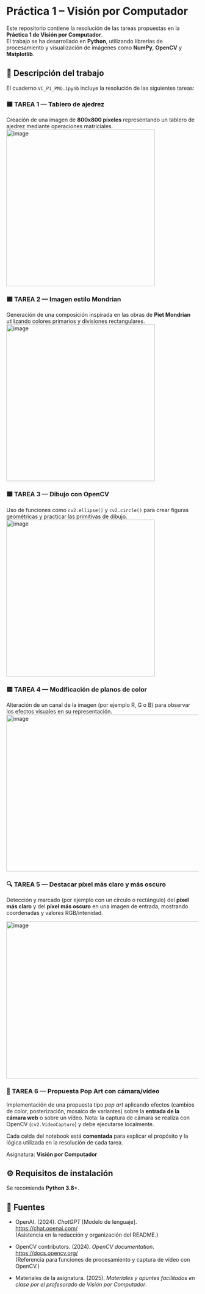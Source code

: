 # Práctica 1 – Visión por Computador

Este repositorio contiene la resolución de las tareas propuestas en la **Práctica 1 de Visión por Computador**.  
El trabajo se ha desarrollado en **Python**, utilizando librerías de procesamiento y visualización de imágenes como **NumPy**, **OpenCV** y **Matplotlib**.

## 📌 Descripción del trabajo

El cuaderno `VC_P1_PMQ.ipynb` incluye la resolución de las siguientes tareas:

### 🟦 TAREA 1 — Tablero de ajedrez
Creación de una imagen de **800x800 píxeles** representando un tablero de ajedrez mediante operaciones matriciales.
<img width="389" height="411" alt="image" src="https://github.com/user-attachments/assets/fd1df5a1-0dc3-40a0-a3c9-e719404563e5" />


### 🟥 TAREA 2 — Imagen estilo Mondrian
Generación de una composición inspirada en las obras de **Piet Mondrian** utilizando colores primarios y divisiones rectangulares.
<img width="389" height="411" alt="image" src="https://github.com/user-attachments/assets/311962f7-29ef-4ad2-b897-23072e023ef8" />


### 🟩 TAREA 3 — Dibujo con OpenCV
Uso de funciones como `cv2.ellipse()` y `cv2.circle()` para crear figuras geométricas y practicar las primitivas de dibujo.
<img width="389" height="411" alt="image" src="https://github.com/user-attachments/assets/b71eb41e-7ce3-4d37-8b79-8da060dd4322" />


### 🟨 TAREA 4 — Modificación de planos de color
Alteración de un canal de la imagen (por ejemplo R, G o B) para observar los efectos visuales en su representación.
<img width="512" height="411" alt="image" src="https://github.com/user-attachments/assets/11733cb9-e51b-4b23-9d21-6a828ac86929" />


### 🔍 TAREA 5 — Destacar píxel más claro y más oscuro
Detección y marcado (por ejemplo con un círculo o rectángulo) del **píxel más claro** y del **píxel más oscuro** en una imagen de entrada, mostrando coordenadas y valores RGB/intenidad.

<img width="512" height="412" alt="image" src="https://github.com/user-attachments/assets/62bb21aa-322b-4a34-84e0-f497b88f59ef" />


### 🎨 TAREA 6 — Propuesta Pop Art con cámara/vídeo
Implementación de una propuesta tipo *pop art* aplicando efectos (cambios de color, posterización, mosaico de variantes) sobre la **entrada de la cámara web** o sobre un vídeo. Nota: la captura de cámara se realiza con OpenCV (`cv2.VideoCapture`) y debe ejecutarse localmente.

Cada celda del notebook está **comentada** para explicar el propósito y la lógica utilizada en la resolución de cada tarea.


Asignatura: **Visión por Computador**  

## ⚙️ Requisitos de instalación
Se recomienda **Python 3.8+**. 

## 🔎 Fuentes 

- OpenAI. (2024). *ChatGPT* [Modelo de lenguaje]. https://chat.openai.com/  
  (Asistencia en la redacción y organización del README.)

- OpenCV contributors. (2024). *OpenCV documentation*. https://docs.opencv.org/  
  (Referencia para funciones de procesamiento y captura de vídeo con OpenCV.)

- Materiales de la asignatura. (2025). *Materiales y apuntes facilitados en clase por el profesorado de Visión por Computador*.  

